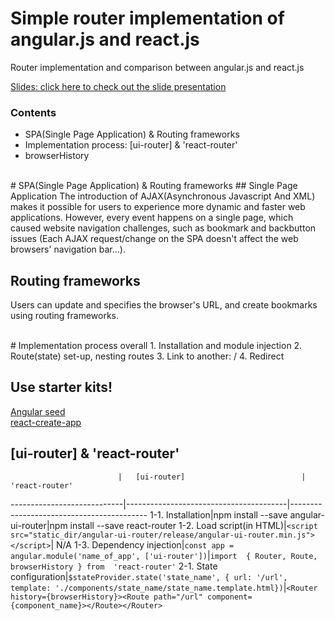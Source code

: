 # Simple router implementation of angular.js and react.js
Router implementation and comparison between angular.js and react.js

[Slides: click here to check out the slide presentation](http://slides.com/hanhyukcho/deck-1-2-3#/)

### Contents
* SPA(Single Page Application) & Routing frameworks
* Implementation process: [ui-router] & 'react-router'
* browserHistory

<br />
# SPA(Single Page Application) & Routing frameworks
## Single Page Application
The introduction of AJAX(Asynchronous Javascript And XML) makes it possible for users to experience more dynamic and faster web applications. However, every event happens on a single page, which caused website navigation challenges, such as bookmark and backbutton issues (Each AJAX request/change on the SPA doesn't affect the web browsers' navigation bar...).

## Routing frameworks
Users can update and specifies the browser's URL, and create bookmarks using routing frameworks.

<br />
# Implementation process overall
1. Installation and module injection
2. Route(state) set-up, nesting routes
3. Link to another: <Link to> / <ui-sref>
4. Redirect

## Use starter kits!
[Angular seed](https://github.com/angular/angular-seed) <br />
[react-create-app](https://facebook.github.io/react/blog/2016/07/22/create-apps-with-no-configuration.html)

## [ui-router] & 'react-router'
                            |   [ui-router]                          | 'react-router'
----------------------------|----------------------------------------|------------------------------------------
1-1. Installation|npm install --save angular-ui-router|npm install --save react-router
1-2. Load script(in HTML)|```<script src="static_dir/angular-ui-router/release/angular-ui-router.min.js"></script>```| N/A
1-3. Dependency injection|```const app = angular.module('name_of_app', ['ui-router'])```|```import  { Router, Route, browserHistory } from  'react-router'```
2-1. State configuration|```$stateProvider.state('state_name', { url: '/url', template: './components/state_name/state_name.template.html})```|```<Router history={browserHistory}><Route path="/url" component={component_name}></Route></Router>```
